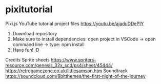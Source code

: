 # pixitutorial
Pixi.js YouTube tutorial project files
https://youtu.be/ajaduDDePIY

1. Download repository
2. Make sure to install dependencies: open project in VSCode -> open command line -> type: npm install
3. Have fun! :D

Credits
Sprite sheets
https://www.spriters-resource.com/genesis_32x_scd/ps4/sheet/45444/
https://retrogamezone.co.uk/littlesamson.htm
Soundtrack
https://soundcloud.com/8bitthemes/the-first-night-of-the-journey
